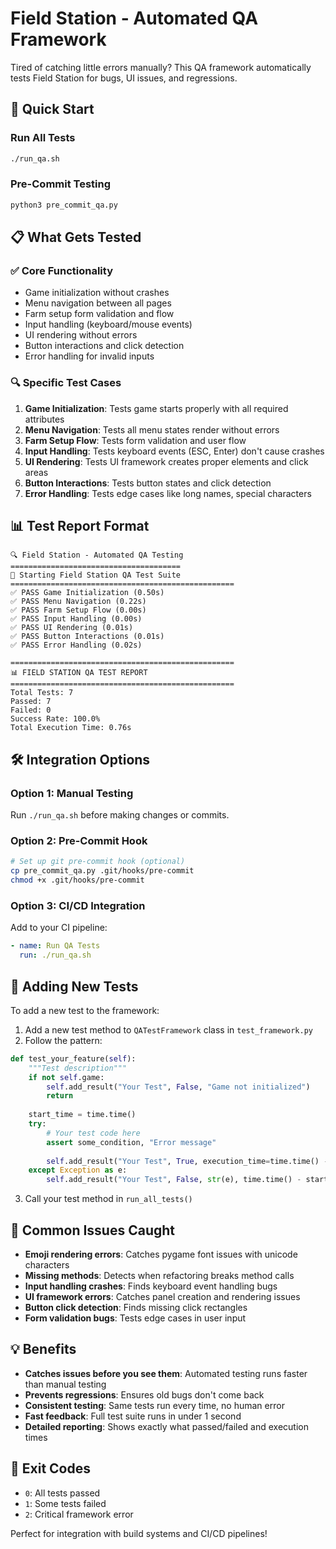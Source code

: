 # Field Station - Automated QA Framework

Tired of catching little errors manually? This QA framework automatically tests Field Station for bugs, UI issues, and regressions.

## 🚀 Quick Start

### Run All Tests
```bash
./run_qa.sh
```

### Pre-Commit Testing
```bash
python3 pre_commit_qa.py
```

## 📋 What Gets Tested

### ✅ Core Functionality
- Game initialization without crashes
- Menu navigation between all pages
- Farm setup form validation and flow
- Input handling (keyboard/mouse events)
- UI rendering without errors
- Button interactions and click detection
- Error handling for invalid inputs

### 🔍 Specific Test Cases
1. **Game Initialization**: Tests game starts properly with all required attributes
2. **Menu Navigation**: Tests all menu states render without errors
3. **Farm Setup Flow**: Tests form validation and user flow
4. **Input Handling**: Tests keyboard events (ESC, Enter) don't cause crashes
5. **UI Rendering**: Tests UI framework creates proper elements and click areas
6. **Button Interactions**: Tests button states and click detection
7. **Error Handling**: Tests edge cases like long names, special characters

## 📊 Test Report Format

```
🔍 Field Station - Automated QA Testing
======================================
🚀 Starting Field Station QA Test Suite
==================================================
✅ PASS Game Initialization (0.50s)
✅ PASS Menu Navigation (0.22s)
✅ PASS Farm Setup Flow (0.00s)
✅ PASS Input Handling (0.00s)
✅ PASS UI Rendering (0.01s)
✅ PASS Button Interactions (0.01s)
✅ PASS Error Handling (0.02s)

==================================================
📊 FIELD STATION QA TEST REPORT
==================================================
Total Tests: 7
Passed: 7
Failed: 0
Success Rate: 100.0%
Total Execution Time: 0.76s
```

## 🛠️ Integration Options

### Option 1: Manual Testing
Run `./run_qa.sh` before making changes or commits.

### Option 2: Pre-Commit Hook
```bash
# Set up git pre-commit hook (optional)
cp pre_commit_qa.py .git/hooks/pre-commit
chmod +x .git/hooks/pre-commit
```

### Option 3: CI/CD Integration
Add to your CI pipeline:
```yaml
- name: Run QA Tests
  run: ./run_qa.sh
```

## 🔧 Adding New Tests

To add a new test to the framework:

1. Add a new test method to `QATestFramework` class in `test_framework.py`
2. Follow the pattern:
```python
def test_your_feature(self):
    """Test description"""
    if not self.game:
        self.add_result("Your Test", False, "Game not initialized")
        return
        
    start_time = time.time()
    try:
        # Your test code here
        assert some_condition, "Error message"
        
        self.add_result("Your Test", True, execution_time=time.time() - start_time)
    except Exception as e:
        self.add_result("Your Test", False, str(e), time.time() - start_time)
```

3. Call your test method in `run_all_tests()`

## 🐛 Common Issues Caught

- **Emoji rendering errors**: Catches pygame font issues with unicode characters
- **Missing methods**: Detects when refactoring breaks method calls
- **Input handling crashes**: Finds keyboard event handling bugs
- **UI framework errors**: Catches panel creation and rendering issues
- **Button click detection**: Finds missing click rectangles
- **Form validation bugs**: Tests edge cases in user input

## 💡 Benefits

- **Catches issues before you see them**: Automated testing runs faster than manual testing
- **Prevents regressions**: Ensures old bugs don't come back
- **Consistent testing**: Same tests run every time, no human error
- **Fast feedback**: Full test suite runs in under 1 second
- **Detailed reporting**: Shows exactly what passed/failed and execution times

## 🎯 Exit Codes

- `0`: All tests passed
- `1`: Some tests failed
- `2`: Critical framework error

Perfect for integration with build systems and CI/CD pipelines!